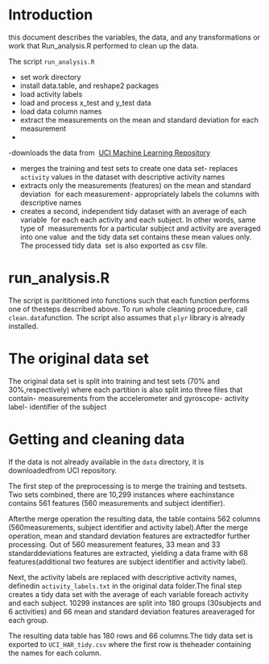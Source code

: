 

# Introduction

this document describes the variables, the data, and any transformations or work that Run_analysis.R performed to clean up the data.

The script `run_analysis.R`
- set work directory
- install data.table, and reshape2 packages
- load activity labels
- load and process x_test and y_test data
- load data column names
- extract the measurements on the mean and standard deviation for each measurement
- 
-downloads the data from  [UCI Machine Learning Repository](http://archive.ics.uci.edu/ml/index.html)
- merges the training and test sets to create one data set- replaces `activity` values in the dataset with descriptive activity names
- extracts only the measurements (features) on the mean and standard deviation  for each measurement- appropriately labels the columns with descriptive names
- creates a second, independent tidy dataset with an average of each variable  for each each activity and each subject. In other words, same type of  measurements for a particular subject and activity are averaged into one value  and the tidy data set contains these mean values only. The processed tidy data  set is also exported as csv file.  

# run_analysis.R

The script is parititioned into functions such that each function performs one of thesteps described above. To run whole cleaning procedure, call `clean.data`function. The script also assumes that `plyr` library is already installed.

# The original data set

The original data set is split into training and test sets (70% and 30%,respectively) where each partition is also split into three files that contain- measurements from the accelerometer and gyroscope- activity label- identifier of the subject


# Getting and cleaning data

If the data is not already available in the `data` directory, it is downloadedfrom UCI repository.

The first step of the preprocessing is to merge the training and testsets. Two sets combined, there are 10,299 instances where eachinstance contains 561 features (560 measurements and subject identifier). 


Afterthe merge operation the resulting data, the table contains 562 columns (560measurements, subject identifier and activity label).After the merge operation, mean and standard deviation features are extractedfor further processing. Out of 560 measurement features, 33 mean and 33 standarddeviations features are extracted, yielding a data frame with 68 features(additional two features are subject identifier and activity label).


Next, the activity labels are replaced with descriptive activity names, definedin `activity_labels.txt` in the original data folder.The final step creates a tidy data set with the average of each variable foreach activity and each subject. 10299 instances are split into 180 groups (30subjects and 6 activities) and 66 mean and standard deviation features areaveraged for each group. 


The resulting data table has 180 rows and 66 columns.The tidy data set is exported to `UCI_HAR_tidy.csv` where the first row is theheader containing the names for each column.
